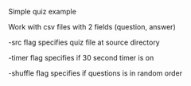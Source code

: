 Simple quiz example

Work with csv files with 2 fields (question, answer)

-src flag specifies quiz file at source directory

-timer flag specifies if 30 second timer is on

-shuffle flag specifies if questions is in random order
